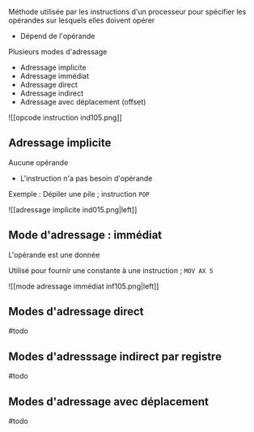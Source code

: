 
Méthode utilisée par les instructions d'un processeur pour spécifier les opérandes sur lesquels elles doivent opérer
-  Dépend de l'opérande

Plusieurs modes d'adressage
-  Adressage implicite
-  Adressage immédiat
-  Adressage direct
-  Adressage indirect
-  Adressage avec déplacement (offset)

![[opcode instruction ind105.png]]


## Adressage implicite

Aucune opérande
-  L'instruction n'a pas besoin d'opérande

Exemple : Dépiler une pile ; instruction `POP`

![[adressage implicite ind015.png|left]]

## Mode d'adressage : immédiat

L'opérande est une donnée

Utilisé pour fournir une constante à une instruction ; `MOV AX 5`

![[mode adressage immédiat inf105.png|left]]


## Modes d'adressage direct

#todo 

## Modes d'adresssage indirect par registre

#todo 

## Modes d'adressage avec déplacement

#todo 
